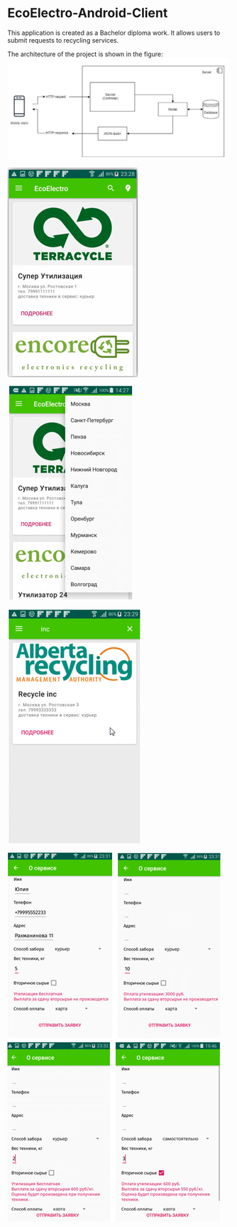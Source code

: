 # EcoElectro-Android-Client

This application is created as a Bachelor diploma work. It allows users to submit requests to recycling services.

The architecture of the project is shown in the figure:
![alt text](architecture.jpg)

![alt text](1.jpg)

![alt text](2.jpg)

![alt text](3.jpg)

![alt text](4.jpg)
